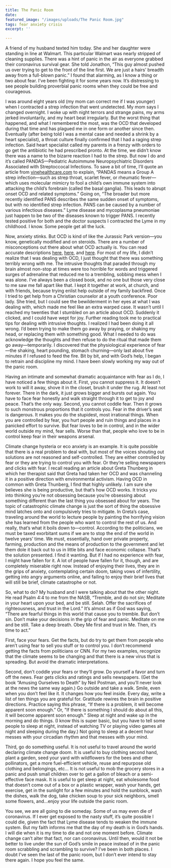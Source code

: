 ```yaml
---
title: The Panic Room
date: 
featured_image: "/images/uploads/The Panic Room.jpg"
tags: fear anxiety crisis
excerpt: ''

---
```

A friend of my husband texted him today. She and her daughter were standing in line at Walmart. This particular Walmart was nearly stripped of cleaning supplies. There was a hint of panic in the air as everyone grabbed their coronavirus survival gear. She told Jonathon, “This guy almost pushed us over trying to get to the front of the line first. We are just a hairs’ breadth away from a full-blown panic.” I found that alarming, as I know a thing or two about fear. I’ve been fighting it for some years now. It’s distressing to see people building proverbial panic rooms when they could be free and courageous.

I was around eight years old (my mom can correct me if I was younger) when I contracted a strep infection that went undetected. My mom says I changed overnight. I woke up with night terrors and strange pains, my arms jerked involuntarily, and my heart beat irregularly. But the worst thing that happened, and what I remembered the most, was the OCD that developed during that time and has plagued me in one form or another since then. Eventually (after being told I was a mental case and needed a shrink by a heart specialist), a throat culture finally confirmed that I had a raging strep infection. Said heart specialist called my parents in a frenzy with orders to go get the antibiotic he had prescribed pronto. At the time, we didn’t know there was a name to the bizarre reaction I had to the strep. But now I do and it’s called PANDAS—Pediatric Autoimmune Neuropsychiatric Disorders Associated with Streptoccocal Infections. To save a bit of time, I’ll quote an article from [vinehealthcare.com](https://www.vinehealthcare.com/2020/02/26/why-some-doctors-believe-pandas-isnt-real/?fbclid=IwAR1lqeOWAc933TVOPARq3saK98NIPRWIzF5ZzzRKFPWcn6q-Dc4tyPRrGNs) to explain, “PANDAS means a Group A strep infection—such as strep throat, scarlet fever, or rheumatic fever—which uses molecular mimicry to fool a child’s own immune system into attacking the child’s forebrain (called the basal ganglia). This leads to abrupt onset OCD and related symptoms.” Going on, “The broader but more recently identified PANS describes the same sudden onset of symptoms, but with no identified strep infection. PANS can be caused by a number of various infectious diseases.” Lyme disease and mycoplasma pneumoniae just happen to be two of the diseases known to trigger PANS. I recently tested positive for both and the doctor suspects I contracted the Lyme in my childhood. I know. Some people get all the luck.

Now, anxiety stinks. But OCD is kind of like the Jurassic Park version—you know, genetically modified and on steroids. There are a number of misconceptions out there about what OCD actually is. You can read accurate descriptions [here](https://www.psychiatry.org/patients-families/ocd/what-is-obsessive-compulsive-disorder), [here](), and [here](https://www.nimh.nih.gov/health/topics/obsessive-compulsive-disorder-ocd/index.shtml). For most of my life, I didn’t realize that I was dealing with OCD, I just thought that there was something terribly wrong with me. The intrusive thoughts that paraded through my brain almost non-stop at times were too horrible for words and triggered surges of adrenaline that reduced me to a trembling, sobbing mess when I was alone. I’ve always been a closed book, and no one but those very close to me saw me fall apart like that. I kept it together at work, at church, and with friends, because trying enlist help outside of my family backfired. Once I tried to get help from a Christian counselor at a youth conference. Poor lady. She tried, but I could see the bewilderment in her eyes at what I was dealing with, which made me feel like an extra warped case. It wasn’t until I reached my twenties that I stumbled on an article about OCD. Suddenly it clicked, and I could have wept for joy. Further reading took me to practical tips for dealing with intrusive thoughts. I realized I had been doing it all wrong. I’d been trying to make them go away by praying, or shaking my head, or replacing them with something good. What I needed to do was acknowledge the thoughts and then refuse to do the ritual that made them go away—temporarily. I discovered that the physiological experience of fear—the shaking, heart pounding, stomach churning—only last about five minutes if I refused to feed the fire. Bit by bit, and with God’s help, I began to retrain and discipline my mind. I have been slowly working my way out of the panic room.

Having an intimate and somewhat dramatic acquaintance with fear as I do, I have noticed a few things about it. First, you cannot suppress it. It doesn’t work to will it away, shove it in the closet, brush it under the rug. At least not forever. There in the dark, it just grows bigger and bursts out again. You have to face fear honestly and walk straight through it to get to joy and peace. That’s the only way. Second, you cannot coddle fear. Then it grows to such monstrous proportions that it controls you. Fear in the driver’s seat is dangerous. It makes you do the stupidest, most irrational things. When you are controlled by fear, you hurt people and ruin things and places in a panicked effort to survive. But fear loves to be in control, and in the wider world outside my mind, fear sells. Worse than that, people who love to be in control keep fear in their weapons arsenal.

Climate change hysteria or eco anxiety is an example. It is quite possible that there is a real problem to deal with, but most of the voices shouting out solutions are not reasoned and self-controlled. They are either controlled by fear or they are trying to control you with fear. Or they’re selling newspapers and clicks with fear. I recall reading an article about Greta Thunberg in which her therapist said that Greta had taken her OCD and was channeling it in a positive direction with environmental activism. Having OCD in common with Greta Thunberg, I find that highly unlikely. I am sure she believes she is being productive, but that’s how OCD works. It tricks you into thinking you’re not obsessing because you’re obsessing about something different than the last thing you obsessed about for years. The topic of catastrophic climate change is just the sort of thing the obsessive mind latches onto and compulsively tries to mitigate. In Greta’s case, traveling around the world to lecture people by painting the horrifying vision she has learned from the people who want to control the rest of us. And really, that’s what it boils down to—control. According to the politicians, we must be taxed exorbitant sums if we are to stop the end of the world in twelve years’ time. We must, essentially, hand over private property, farming, production and the means of production to the government and let them dole it back out to us in little bits and face economic collapse. That’s the solution presented. I find it wanting. But if I had no experience with fear, I might have fallen for it. A lot of people have fallen for it, though, and are completely miserable right now. Instead of enjoying their lives, they are in the grips of anxiety, contemplating certain doom, taking vows of infertility, getting into angry arguments online, and failing to enjoy their brief lives that will still be brief, climate catastrophe or not.

So, what to do? My husband and I were talking about that the other night. He read Psalm 4:4 to me from the NASB, “Tremble, and do not sin; Meditate in your heart upon your bed, and be still. Selah. Offer the sacrifices of righteousness, and trust in the Lord.” It’s almost as if God was saying, “There are fearful things in this world that cause you to tremble. But don’t sin. Don’t make your decisions in the grip of fear and panic. Meditate on me and be still. Take a deep breath. Obey Me first and trust in Me. Then, it’s time to act.”

First, face your fears. Get the facts, but do try to get them from people who aren’t using fear to sell you stuff or to control you. I don’t recommend getting the facts from politicians or CNN. For my two examples, recognize that the climate seems to be changing and that there is a new virus that is spreading. But avoid the dramatic interpretations.

Second, don’t coddle your fears or they’ll grow. Do yourself a favor and turn off the news. Fear gets clicks and ratings and sells newspapers. (Get the book “Amusing Ourselves to Death” by Neil Postman, and you’ll never look at the news the same way again.) Go outside and take a walk. Smile, even when you don’t feel like it. It changes how you feel inside. Every day, write a list of ten things you are grateful for. Gratitude rewires the brain in positive directions. Practice saying this phrase, “If there is a problem, it will become apparent soon enough.” Or, "If there is something I should do about all this, it will become apparent soon enough." Sleep at night and wake up in the morning and do things. (I know this is super basic, but you have to tell some people to sleep at night, instead of watching TV or playing video games all night and sleeping during the day.) Not going to sleep at a decent hour messes with your circadian rhythm and that messes with your mind.

Third, go do something useful. It is not useful to travel around the world declaring climate change doom. It is useful to buy clothing second hand, plant a garden, seed your yard with wildflowers for the bees and other pollinators, get a more fuel-efficient vehicle, reuse and repurpose old clothing and belongings, etc… It is not useful to mob the grocery stores in a panic and push small children over to get a gallon of bleach or a semi-effective face mask. It is useful to get sleep at night, eat wholesome food that doesn’t come out of a box or a plastic wrapper, wash your hands, get exercise, get in the sunlight for a few minutes and hold the sunblock, wash the dishes, walk the dog, take chicken soup to your sick neighbors, smell some flowers, and…enjoy your life outside the panic room.

You see, we are all going to die someday. Some of us may even die of coronavirus. If I ever get exposed to the nasty stuff, it’s quite possible I could die, given the fact that Lyme disease tends to weaken the immune system. But my faith informs me that the day of my death is in God’s hands. I will die when it is my time to die and not one moment before. Climate change can’t alter that fact, nor can coronavirus. Until then, would it not be better to live under the sun of God’s smile in peace instead of in the panic room scrabbling and scrambling to survive? I’ve been in both places. I doubt I’ve seen the last of the panic room, but I don’t ever intend to stay there again. I hope you feel the same.